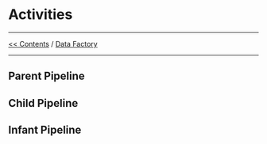 # Activities

___
[<< Contents](/procfwk/contents) / [Data Factory](/procfwk/datafactory)

___


## Parent Pipeline




## Child Pipeline



## Infant Pipeline